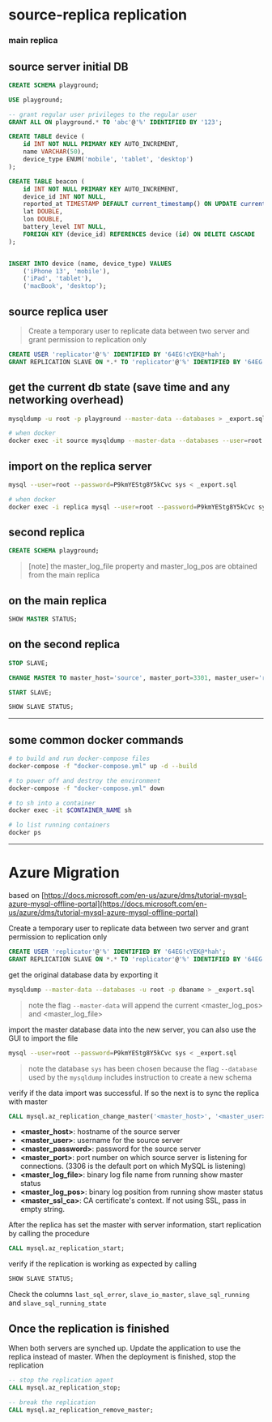 
# source-replica replication

### main replica

## source server initial DB

```sql
CREATE SCHEMA playground;

USE playground;

-- grant regular user privileges to the regular user
GRANT ALL ON playground.* TO 'abc'@'%' IDENTIFIED BY '123';

CREATE TABLE device (
	id INT NOT NULL PRIMARY KEY AUTO_INCREMENT,
	name VARCHAR(50),
	device_type ENUM('mobile', 'tablet', 'desktop')
);

CREATE TABLE beacon (
	id INT NOT NULL PRIMARY KEY AUTO_INCREMENT,
	device_id INT NOT NULL,
	reported_at TIMESTAMP DEFAULT current_timestamp() ON UPDATE current_timestamp(),
	lat DOUBLE,
	lon DOUBLE,
	battery_level INT NULL,
	FOREIGN KEY (device_id) REFERENCES device (id) ON DELETE CASCADE
);


INSERT INTO device (name, device_type) VALUES
    ('iPhone 13', 'mobile'),
    ('iPad', 'tablet'),
    ('macBook', 'desktop');
```

## source replica user
> Create a temporary user to replicate data between two server and grant permission to replication only
```sql
CREATE USER 'replicator'@'%' IDENTIFIED BY '64EG!cYEK@*hah';
GRANT REPLICATION SLAVE ON *.* TO 'replicator'@'%' IDENTIFIED BY '64EG!cYEK@*hah';
```

## get the current db state (save time and any networking overhead)


```sh
mysqldump -u root -p playground --master-data --databases > _export.sql

# when docker
docker exec -it source mysqldump --master-data --databases --user=root --password=KT9DxUKK2VqFpsA2 playground > _export.sql
```

## import on the replica server
```bash
mysql --user=root --password=P9kmYEStg8Y5kCvc sys < _export.sql

# when docker
docker exec -i replica mysql --user=root --password=P9kmYEStg8Y5kCvc sys < _export.sql
```

## second replica

```sql
CREATE SCHEMA playground;
```
> [note] the master_log_file property and master_log_pos are obtained from the main replica

## on the main replica

```sql
SHOW MASTER STATUS;
```

## on the second replica

```sql
STOP SLAVE;

CHANGE MASTER TO master_host='source', master_port=3301, master_user='replicator', master_password='64EG!cYEK@*hah', master_log_file='mysql-bin.000002', master_log_pos=1530;

START SLAVE;

SHOW SLAVE STATUS;
```
---
## some common docker commands


```bash
# to build and run docker-compose files
docker-compose -f "docker-compose.yml" up -d --build

# to power off and destroy the environment
docker-compose -f "docker-compose.yml" down 

# to sh into a container
docker exec -it $CONTAINER_NAME sh

# lo list running containers
docker ps
```

---

# Azure Migration
based on [https://docs.microsoft.com/en-us/azure/dms/tutorial-mysql-azure-mysql-offline-portal](https://docs.microsoft.com/en-us/azure/dms/tutorial-mysql-azure-mysql-offline-portal)

Create a temporary user to replicate data between two server and grant permission to replication only
```sql
CREATE USER 'replicator'@'%' IDENTIFIED BY '64EG!cYEK@*hah';
GRANT REPLICATION SLAVE ON *.* TO 'replicator'@'%' IDENTIFIED BY '64EG!cYEK@*hah';
```

get the original database data by exporting it

```sh
mysqldump --master-data --databases -u root -p dbaname > _export.sql

```

> note the flag `--master-data` will append the current <master_log_pos> and <master_log_file>

import the master database data into the new server, you can also use the GUI to import the file

```bash
mysql --user=root --password=P9kmYEStg8Y5kCvc sys < _export.sql
```
> note the database `sys` has been chosen because the flag `--database` used by the `mysqldump` includes instruction to create a new schema

verify if the data import was successful. If so the next is to sync the replica with master

```sql
CALL mysql.az_replication_change_master('<master_host>', '<master_user>', '<master_password>', <master_port>, '<master_log_file>', <master_log_pos>, '<master_ssl_ca>');

```
- **<master_host>**: hostname of the source server
- **<master_user>**: username for the source server
- **<master_password>**: password for the source server
- **<master_port>**: port number on which source server is listening for connections. (3306 is the default port on which MySQL is listening)
- **<master_log_file>**: binary log file name from running show master status
- **<master_log_pos>**: binary log position from running show master status
- **<master_ssl_ca>**: CA certificate's context. If not using SSL, pass in empty string.

After the replica has set the master with server information, start replication by calling the procedure

```sql
CALL mysql.az_replication_start;
```

verify if the replication is working as expected by calling

```sql
SHOW SLAVE STATUS;
```

Check the columns `last_sql_error`, `slave_io_master`, `slave_sql_running` and `slave_sql_running_state`

Once the replication is finished
--------------------------------

When both servers are synched up. Update the application to use the replica instead of master. When the deployment is finished, stop the replication


```sql
-- stop the replication agent
CALL mysql.az_replication_stop;

-- break the replication
CALL mysql.az_replication_remove_master;
```